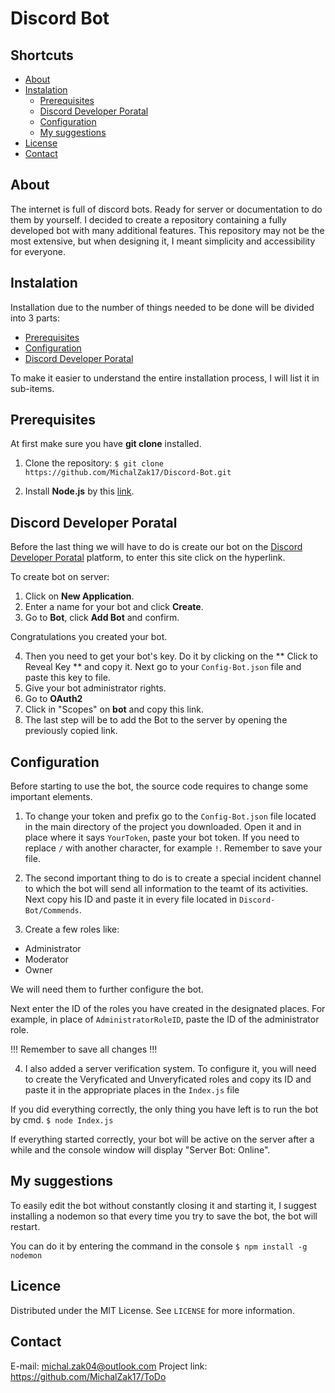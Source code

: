 # Discord Bot

## Shortcuts

* [About](#About)
* [Instalation](##Instalation)
	* [Prerequisites](##Prerequisites)
	* [Discord Developer Poratal](##Discord-Developer-Portal)
	* [Configuration](##Configuration)
	* [My suggestions](#My-suggestions)	
* [License](##License)
* [Contact](##Contact)

## About
The internet is full of discord bots. Ready for server or documentation to do them by yourself. I decided to create a repository containing a fully developed bot with many additional features. This repository may not be the most extensive, but when designing it, I meant simplicity and accessibility for everyone.

## Instalation
Installation due to the number of things needed to be done will be divided into 3 parts:
* [Prerequisites](##Prerequisites)
* [Configuration](##Configuration)
* [Discord Developer Poratal](##Discord-Developer-Portal)

To make it easier to understand the entire installation process, I will list it in sub-items.

## Prerequisites

At first make sure you have **git clone** installed.

1. Clone the repository:
`$ git clone https://github.com/MichalZak17/Discord-Bot.git`

2.  Install **Node.js** by this [link](https://nodejs.org/dist/v12.18.1/node-v12.18.1-x64.msi).

## Discord Developer Poratal

Before the last thing we will have to do is create our bot on the [Discord Developer Poratal](https://discord.com/developers) platform, to enter this site click on the hyperlink.

To create bot on server:
1. Click on **New Application**.
2. Enter a name for your bot and click **Create**.
3.  Go to **Bot**, click **Add Bot** and confirm.

Congratulations you created your bot.

4.  Then you need to get your bot's key. Do it by clicking on the ** Click to Reveal Key ** and copy it. Next go to your `Config-Bot.json` file and paste this key to file. 
5. Give your bot administrator rights.
6. Go to **OAuth2**
7. Click in "Scopes" on **bot** and copy this link.
8. The last step will be to add the Bot to the server by opening the previously copied link.

## Configuration

Before starting to use the bot, the source code requires  to change some important elements.

1.  To change your token and prefix go to the `Config-Bot.json` file located in the main directory of the project you downloaded. Open it and in place where it says `YourToken`, paste your bot token. If you need to replace `/` with another character, for example `!`.  Remember to save your file.

2.  The second important thing to do is to create a special incident channel to which the bot will send all information to the teamt of its activities. Next copy his ID and paste it in every file located in `Discord-Bot/Commends`.

3. Create a few roles like:
* Administrator
* Moderator
* Owner

We will need them to further configure the bot.

Next enter the ID of the roles you have created in the designated places. For example, in place of `AdministratorRoleID`, paste the ID of the administrator role.

!!! Remember to save all changes !!!

4. I also added a server verification system. To configure it, you will need to create the Veryficated and Unveryficated roles and copy its ID and paste it in the appropriate places in the `Index.js` file

If you did everything correctly, the only thing you have left is to run the bot by cmd.
`$ node Index.js`

If everything started correctly, your bot will be active on the server after a while and the console window will display "Server Bot: Online".

## My suggestions

To easily edit the bot without constantly closing it and starting it, I suggest installing a nodemon so that every time you try to save the bot, the bot will restart.

You can do it by entering the command in the console
`$ npm install -g nodemon`

## Licence
Distributed under the MIT License. See `LICENSE` for more information.

## Contact
E-mail: michal.zak04@outlook.com
Project link: https://github.com/MichalZak17/ToDo
